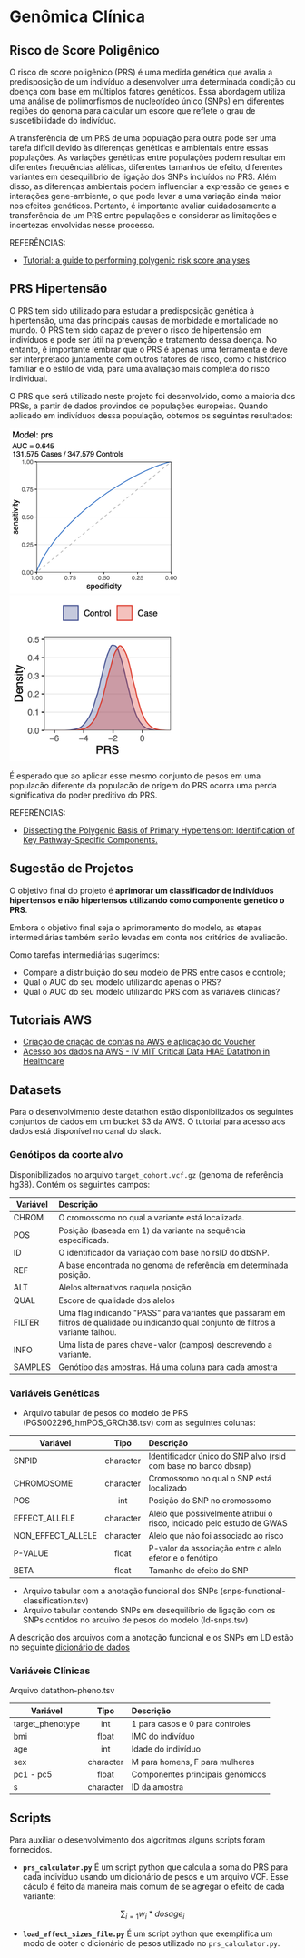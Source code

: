 # Genômica Clínica

## Risco de Score Poligênico

O risco de score poligênico (PRS) é uma medida genética que avalia a predisposição de um indivíduo a desenvolver uma determinada condição ou doença com base em múltiplos fatores genéticos. Essa abordagem utiliza uma análise de polimorfismos de nucleotídeo único (SNPs) em diferentes regiões do genoma para calcular um escore que reflete o grau de suscetibilidade do indivíduo.

A transferência de um PRS de uma população para outra pode ser uma tarefa difícil devido às diferenças genéticas e ambientais entre essas populações. As variações genéticas entre populações podem resultar em diferentes frequências alélicas, diferentes tamanhos de efeito, diferentes variantes em desequilíbrio de ligação dos SNPs incluídos no PRS. Além disso, as diferenças ambientais podem influenciar a expressão de genes e interações gene-ambiente, o que pode levar a uma variação ainda maior nos efeitos genéticos. Portanto, é importante avaliar cuidadosamente a transferência de um PRS entre populações e considerar as limitações e incertezas envolvidas nesse processo.

REFERÊNCIAS:

- [Tutorial: a guide to performing polygenic risk score analyses](https://doi.org/10.1038/s41596-020-0353-1)

## PRS Hipertensão

O PRS tem sido utilizado para estudar a predisposição genética à hipertensão, uma das principais causas de morbidade e mortalidade no mundo. O PRS tem sido capaz de prever o risco de hipertensão em indivíduos e pode ser útil na prevenção e tratamento dessa doença. No entanto, é importante lembrar que o PRS é apenas uma ferramenta e deve ser interpretado juntamente com outros fatores de risco, como o histórico familiar e o estilo de vida, para uma avaliação mais completa do risco individual.

O PRS que será utilizado neste projeto foi desenvolvido, como a maioria dos PRSs, a partir de dados provindos de populações europeias. Quando aplicado em indivíduos dessa população, obtemos os seguintes resultados:

 <img src="imgs/htn_auroc_ukbb.png" alt="auroc" width="300px">  <img src="imgs/htn_density_ukbb.png" alt="density" width="300px">

É esperado que ao aplicar esse mesmo conjunto de pesos em uma populacão diferente da populacão de origem do PRS ocorra uma perda significativa do poder preditivo do PRS.

REFERÊNCIAS:

- [Dissecting the Polygenic Basis of Primary Hypertension: Identification of Key Pathway-Specific Components.](https://doi.org/10.3389/fcvm.2022.814502)

## Sugestão de Projetos

O objetivo final do projeto é **aprimorar um classificador de indivíduos hipertensos e não hipertensos utilizando como componente genético o PRS**.

Embora o objetivo final seja o aprimoramento do modelo, as etapas intermediárias também serão levadas em conta nos critérios de avaliacão.

Como tarefas intermediárias sugerimos:

- Compare a distribuição do seu modelo de PRS entre casos e controle;
- Qual o AUC do seu modelo utilizando apenas o PRS?
- Qual o AUC do seu modelo utilizando PRS com as variáveis clínicas?

## Tutoriais AWS

- [Criação de criação de contas na AWS e aplicação do Voucher](https://docs.google.com/document/u/0/d/1fX8qSWV7SHx0MzLK-743Q4U7Th8GvYg9VKOJjMI9eJs)
- [Acesso aos dados na AWS - IV MIT Critical Data HIAE Datathon in Healthcare](https://docs.google.com/document/d/1IHHJfFO09KoIcgKx2q9jAZelRqf9DlxlAARcGweYU7g)

## Datasets

Para o desenvolvimento deste datathon estão disponibilizados os seguintes conjuntos de dados em um bucket S3 da AWS.
O tutorial para acesso aos dados está disponível no canal do slack.

### Genótipos da coorte alvo

Disponibilizados no arquivo `target_cohort.vcf.gz` (genoma de referência hg38). Contém os seguintes campos:

| Variável         | Descrição | 
|--------------|:-----|
| CHROM |  O cromossomo no qual a variante está localizada.  |
| POS      |  Posição (baseada em 1) da variante na sequência especificada. |
| ID      |  O identificador da variação com base no rsID do dbSNP. |
| REF      |  A base encontrada no genoma de referência em determinada posição. |
| ALT      |  Alelos alternativos naquela posição. |
| QUAL      |  Escore de qualidade dos alelos |
| FILTER      |  Uma flag indicando "PASS" para variantes que passaram em filtros de qualidade ou indicando qual conjunto de filtros a variante falhou. |
| INFO      |  Uma lista de pares chave-valor (campos) descrevendo a variante. |
| SAMPLES      |  Genótipo das amostras. Há uma coluna para cada amostra |


### Variáveis Genéticas

- Arquivo tabular de pesos do modelo de PRS (PGS002296_hmPOS_GRCh38.tsv) com as seguintes colunas:

| Variável         | Tipo | Descrição |
|--------------|:-----:|:-----------|
| SNPID |  character |       Identificador único do SNP alvo (rsid com base no banco dbsnp) |
| CHROMOSOME      |  character |          Cromossomo no qual o SNP está localizado |
| POS      |  int |         Posição do SNP no cromossomo |
| EFFECT_ALLELE      |  character |          Alelo que possivelmente atribuí o risco, indicado pelo estudo de GWAS |
| NON_EFFECT_ALLELE      |  character |          Alelo que não foi associado ao risco |
| P-VALUE      |  float |          P-valor da associação entre o alelo efetor e o fenótipo |
| BETA      |  float |          Tamanho de efeito do SNP |


- Arquivo tabular com a anotação funcional dos SNPs (snps-functional-classification.tsv)
- Arquivo tabular contendo SNPs em desequilíbrio de ligação com os SNPs contidos no arquivo de pesos do modelo (ld-snps.tsv) 

A descrição dos arquivos com a anotação funcional e os SNPs em LD estão no seguinte [dicionário de dados](https://docs.google.com/document/d/1KSfq8JnPRybS97A9SVZvDkmxt-qrtoA2-Sz-JZ9bhmA/edit?usp=sharing)

### Variáveis Clínicas
Arquivo datathon-pheno.tsv

| Variável         | Tipo | Descrição |
|--------------|:-----:|:-----------|
| target_phenotype |  int |        1 para casos e 0 para controles |
| bmi      |  float |          IMC do indivíduo |
| age      |  int |          Idade do indivíduo |
| sex      |  character |          M para homens, F para mulheres |
| pc1 - pc5      |  float |          Componentes principais genômicos |
| s     |  character |          ID da amostra |



## Scripts

Para auxiliar o desenvolvimento dos algoritmos alguns scripts foram fornecidos.

- **`prs_calculator.py`** É um script python que calcula a soma do PRS para cada individuo usando um dicionário de pesos e um arquivo VCF.
Esse cáculo é feito da maneira mais comum de se agregar o efeito de cada variante: 

```math
\sum_{i=1} w_i * dosage_i
```

- **`load_effect_sizes_file.py`** É um script python que exemplifica um modo de obter o dicionário de pesos utilizado no `prs_calculator.py`.
